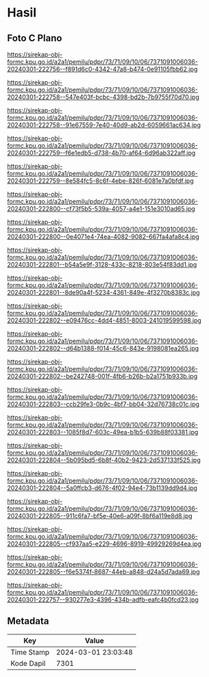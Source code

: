 # Hasil

## Foto C Plano

https://sirekap-obj-formc.kpu.go.id/a2a1/pemilu/pdpr/73/71/09/10/06/7371091006036-20240301-222756--f891d6c0-4342-47a8-b474-0e91105fbb62.jpg

https://sirekap-obj-formc.kpu.go.id/a2a1/pemilu/pdpr/73/71/09/10/06/7371091006036-20240301-222758--547e403f-bcbc-4398-bd2b-7b9755f70d70.jpg

https://sirekap-obj-formc.kpu.go.id/a2a1/pemilu/pdpr/73/71/09/10/06/7371091006036-20240301-222758--91e67559-7e40-40d9-ab2d-6059661ac634.jpg

https://sirekap-obj-formc.kpu.go.id/a2a1/pemilu/pdpr/73/71/09/10/06/7371091006036-20240301-222759--f6e1edb5-d738-4b70-af64-6d96ab322aff.jpg

https://sirekap-obj-formc.kpu.go.id/a2a1/pemilu/pdpr/73/71/09/10/06/7371091006036-20240301-222759--8e584fc5-8c6f-4ebe-826f-6081e7a0bfdf.jpg

https://sirekap-obj-formc.kpu.go.id/a2a1/pemilu/pdpr/73/71/09/10/06/7371091006036-20240301-222800--cf73f5b5-539a-4057-a4e1-151e3010ad65.jpg

https://sirekap-obj-formc.kpu.go.id/a2a1/pemilu/pdpr/73/71/09/10/06/7371091006036-20240301-222800--0e4071e4-74ea-4082-9082-667fa4afa8c4.jpg

https://sirekap-obj-formc.kpu.go.id/a2a1/pemilu/pdpr/73/71/09/10/06/7371091006036-20240301-222801--b54a5e9f-3128-433c-8218-803e54f83dd1.jpg

https://sirekap-obj-formc.kpu.go.id/a2a1/pemilu/pdpr/73/71/09/10/06/7371091006036-20240301-222801--8de90a4f-5234-4361-849e-4f3270b8383c.jpg

https://sirekap-obj-formc.kpu.go.id/a2a1/pemilu/pdpr/73/71/09/10/06/7371091006036-20240301-222802--e09476cc-4dd4-4851-8003-241019599598.jpg

https://sirekap-obj-formc.kpu.go.id/a2a1/pemilu/pdpr/73/71/09/10/06/7371091006036-20240301-222802--d64b1388-f014-45c6-843e-9198081ea265.jpg

https://sirekap-obj-formc.kpu.go.id/a2a1/pemilu/pdpr/73/71/09/10/06/7371091006036-20240301-222802--be242748-001f-4fb6-b26b-b2a1751b933b.jpg

https://sirekap-obj-formc.kpu.go.id/a2a1/pemilu/pdpr/73/71/09/10/06/7371091006036-20240301-222803--ccb29fe3-0b9c-4bf7-bb04-32d76738c01c.jpg

https://sirekap-obj-formc.kpu.go.id/a2a1/pemilu/pdpr/73/71/09/10/06/7371091006036-20240301-222803--1085f8d7-603c-49ea-b1b5-639b88f03381.jpg

https://sirekap-obj-formc.kpu.go.id/a2a1/pemilu/pdpr/73/71/09/10/06/7371091006036-20240301-222804--5b095bd5-6b8f-40b2-9423-2d537133f525.jpg

https://sirekap-obj-formc.kpu.go.id/a2a1/pemilu/pdpr/73/71/09/10/06/7371091006036-20240301-222804--5a0ffcb3-d676-4f02-94e4-73b1139dd9d4.jpg

https://sirekap-obj-formc.kpu.go.id/a2a1/pemilu/pdpr/73/71/09/10/06/7371091006036-20240301-222805--911c6fa7-bf5e-40e6-a09f-8bf6a119e8d8.jpg

https://sirekap-obj-formc.kpu.go.id/a2a1/pemilu/pdpr/73/71/09/10/06/7371091006036-20240301-222805--cf937aa5-e229-4696-8919-49929269d4ea.jpg

https://sirekap-obj-formc.kpu.go.id/a2a1/pemilu/pdpr/73/71/09/10/06/7371091006036-20240301-222805--f6e5374f-8687-44eb-a848-d24a5d7ada69.jpg

https://sirekap-obj-formc.kpu.go.id/a2a1/pemilu/pdpr/73/71/09/10/06/7371091006036-20240301-222757--930277e3-4396-434b-adfb-eafc4b0fcd23.jpg


## Metadata

| Key        | Value               |
| ---------- | ------------------- |
| Time Stamp | 2024-03-01 23:03:48 |
| Kode Dapil | 7301                |



